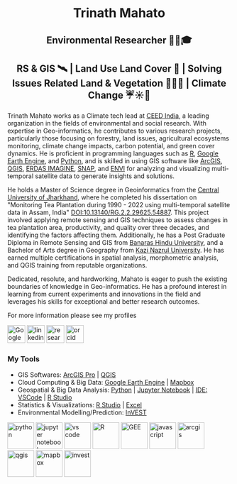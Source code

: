 <h1 align="center"><strong>Trinath Mahato</strong></h1>
<h2 align="center"><strong>Environmental Researcher 👨‍🔬🎓</strong></h2>
<h2 align="center"><strong>RS & GIS 🛰️ | Land Use Land Cover 🌆 | Solving Issues Related Land & Vegetation 🌾🌿🌄 | Climate Change ☔☀️🌊</strong></h2>

Trinath Mahato works as a Climate tech lead at [CEED India](https://ceedindia.org), a leading organization in the fields of environmental and social research. With expertise in Geo-informatics, he contributes to various research projects, particularly those focusing on forestry, land issues, agricultural ecosystems monitoring, climate change impacts, carbon potential, and green cover dynamics. He is proficient in programming languages such as [R](https://cran.r-project.org), [Google Earth Engine](https://earthengine.google.com), and [Python](https://www.python.org), and is skilled in using GIS software like [ArcGIS](https://www.arcgis.com/index.html), [QGIS](https://www.qgis.org/en/site/), [ERDAS IMAGINE](https://hexagon.com/products/erdas-imagine), [SNAP](https://earth.esa.int/eogateway/tools/snap), and [ENVI](https://www.nv5geospatialsoftware.com/Products/ENVI) for analyzing and visualizing multi-temporal satellite data to generate insights and solutions.

He holds a Master of Science degree in Geoinformatics from the [Central University of Jharkhand](https://cuj.ac.in), where he completed his dissertation on "Monitoring Tea Plantation during 1990 - 2022 using multi-temporal satellite data in Assam, India" [DOI:10.13140/RG.2.2.29625.54887](http://dx.doi.org/10.13140/RG.2.2.29625.54887). This project involved applying remote sensing and GIS techniques to assess changes in tea plantation area, productivity, and quality over three decades, and identifying the factors affecting them. Additionally, he has a Post Graduate Diploma in Remote Sensing and GIS from [Banaras Hindu University](https://www.bhu.ac.in/Site/Home/1_2_16_Main-Site), and a Bachelor of Arts degree in Geography from [Kazi Nazrul University](https://www.knu.ac.in). He has earned multiple certifications in spatial analysis, morphometric analysis, and QGIS training from reputable organizations.

Dedicated, resolute, and hardworking, Mahato is eager to push the existing boundaries of knowledge in Geo-informatics. He has a profound interest in learning from current experiments and innovations in the field and leverages his skills for exceptional and better research outcomes.

For more information please see my profiles

[<img src="https://upload.wikimedia.org/wikipedia/commons/thumb/c/c7/Google_Scholar_logo.svg/768px-Google_Scholar_logo.svg.png" width="40" alt="Google Scholar">](https://scholar.google.com/citations?user=j8fa-oMAAAAJ&hl=en&authuser=1) [<img src="https://images.rawpixel.com/image_png_800/czNmcy1wcml2YXRlL3Jhd3BpeGVsX2ltYWdlcy93ZWJzaXRlX2NvbnRlbnQvbHIvdjk4Mi1kNS0xMF8xLnBuZw.png" width="40" alt="linkedin">](https://www.linkedin.com/in/tm112?lipi=urn%3Ali%3Apage%3Ad_flagship3_profile_view_base_contact_details%3BVsqd9mXpQFexW%2FXKYiwmEw%3D%3D) [<img src="https://upload.wikimedia.org/wikipedia/commons/thumb/5/5e/ResearchGate_icon_SVG.svg/1024px-ResearchGate_icon_SVG.svg.png" width="40" alt="researchgate">](https://www.researchgate.net/profile/Trinath-Mahato) [<img src="https://upload.wikimedia.org/wikipedia/commons/thumb/0/06/ORCID_iD.svg/1024px-ORCID_iD.svg.png" width="40" alt="orcid">](https://orcid.org/0000-0002-6672-9107)

### My Tools
* GIS Softwares: [ArcGIS Pro](https://pro.arcgis.com/en/pro-app/latest/get-started/get-started.htm) | [QGIS](https://www.qgis.org/en/site/)
* Cloud Computing & Big Data: [Google Earth Engine](https://earthengine.google.com) | [Mapbox](https://www.mapbox.com)
* Geospatial & Big Data Analysis: [Python](https://www.python.org) | [Jupyter Notebook](https://jupyter.org) | [IDE: VSCode](https://code.visualstudio.com) | [R Studio](https://posit.co/download/rstudio-desktop/)
* Statistics & Visualizations: [R Studio](https://posit.co/download/rstudio-desktop/) | [Excel](https://www.microsoft.com/en-in/microsoft-365/excel)
* Environmental Modelling/Prediction: [InVEST](https://naturalcapitalproject.stanford.edu/software/invest)

<p align="center">
  
[<img src="https://upload.wikimedia.org/wikipedia/commons/thumb/c/c3/Python-logo-notext.svg/1869px-Python-logo-notext.svg.png" width="60" alt="python">](https://www.python.org/)
[<img src="https://upload.wikimedia.org/wikipedia/commons/thumb/3/38/Jupyter_logo.svg/1767px-Jupyter_logo.svg.png" width="60" alt="jupyter notebook">](https://jupyter.org/)
[<img src="https://cdn.worldvectorlogo.com/logos/visual-studio-code-1.svg" width="60" alt="vs code">](https://code.visualstudio.com/)
[<img src="https://upload.wikimedia.org/wikipedia/commons/thumb/1/1b/R_logo.svg/724px-R_logo.svg.png" width="60" alt="R">](https://www.r-project.org/)
[<img src="https://earthengine.google.com/static/images/earth-engine-logo.png" width="60" alt="GEE">](https://earthengine.google.com/)
[<img src="https://upload.wikimedia.org/wikipedia/commons/6/6a/JavaScript-logo.png" width="60" alt="javascript">](https://www.javascript.com/)
[<img src="https://www.esri.in/content/dam/distributor-share/esri-se/icons/product-logos/ArcGIS-Pro.png" width="60" alt="arcgis">](https://www.esri.com/en-us/arcgis/products/arcgis-pro/overview)
[<img src="https://upload.wikimedia.org/wikipedia/commons/thumb/9/91/QGIS_logo_new.svg/1200px-QGIS_logo_new.svg.png" width="60" alt="qgis">](https://qgis.org/en/site/)
[<img src="https://cdn.icon-icons.com/icons2/3912/PNG/512/mapbox_logo_icon_247782.png" width="60" alt="mapbox">](https://www.mapbox.com/)
[<img src="https://naturalcapitalproject.stanford.edu/sites/g/files/sbiybj25256/files/styles/medium/public/media/image/invest-logo-registeredtm_202305_150dpi_0.png?itok=GuL1OEAj" width="60" alt="invest">](https://naturalcapitalproject.stanford.edu/)
</p>

<!--
**kakarot108/kakarot108** is a ✨ _special_ ✨ repository because its `README.md` (this file) appears on your GitHub profile.

Here are some ideas to get you started:

- 🔭 I’m currently working on ...
- 🌱 I’m currently learning ...
- 👯 I’m looking to collaborate on ...
- 🤔 I’m looking for help with ...
- 💬 Ask me about ...
- 📫 How to reach me: ...
- 😄 Pronouns: ...
- ⚡ Fun fact: ...
-->
